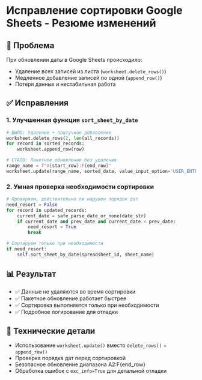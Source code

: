 # Исправление сортировки Google Sheets - Резюме изменений

## 🎯 Проблема
При обновлении даты в Google Sheets происходило:
- Удаление всех записей из листа (`worksheet.delete_rows()`)
- Медленное добавление записей по одной (`append_row()`)
- Потеря данных и нестабильная работа

## ✅ Исправления

### 1. Улучшенная функция `sort_sheet_by_date`
```python
# БЫЛО: Удаление + поштучное добавление
worksheet.delete_rows(2, len(all_records))
for record in sorted_records:
    worksheet.append_row(row)

# СТАЛО: Пакетное обновление без удаления
range_name = f"A{start_row}:F{end_row}"
worksheet.update(range_name, sorted_data, value_input_option='USER_ENTERED')
```

### 2. Умная проверка необходимости сортировки
```python
# Проверяем, действительно ли нарушен порядок дат
need_resort = False
for record in updated_records:
    current_date = safe_parse_date_or_none(date_str)
    if current_date and prev_date and current_date < prev_date:
        need_resort = True
        break

# Сортируем только при необходимости
if need_resort:
    self.sort_sheet_by_date(spreadsheet_id, sheet_name)
```

## 📊 Результат
- ✅ Данные не удаляются во время сортировки
- ✅ Пакетное обновление работает быстрее
- ✅ Сортировка выполняется только при необходимости
- ✅ Подробное логирование для отладки

## 🔧 Технические детали
- Использование `worksheet.update()` вместо `delete_rows()` + `append_row()`
- Проверка порядка дат перед сортировкой
- Безопасное обновление диапазона A2:F{end_row}
- Обработка ошибок с `exc_info=True` для детальной отладки
